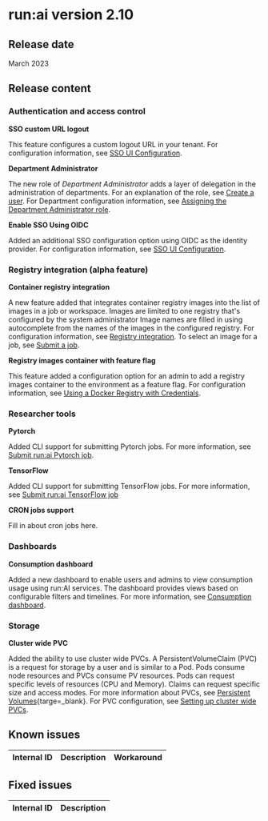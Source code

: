 # run:ai version 2.10

## Release date

March 2023

## Release content

### Authentication and access control

**SSO custom URL logout**

This feature configures a custom logout URL in your tenant. For configuration information, see [SSO UI Configuration](../admin/runai-setup/authentication/sso.md#ui-configuration).

**Department Administrator**

The new role of *Department Administrator* adds a layer of delegation in the administration of departments. For an explanation of the role, see [Create a user](../admin/admin-ui-setup/admin-ui-users.md#create-a-user). For Department configuration information, see [Assigning the Department Administrator role](../admin/admin-ui-setup/department-setup.md#assign-department-administrator-role).

**Enable SSO Using OIDC**

Added an additional SSO configuration option using OIDC as the identity provider. For configuration information, see [SSO UI Configuration](../admin/runai-setup/authentication/sso.md#ui-configuration).

### Registry integration (alpha feature)

**Container registry integration**

A new feature added that integrates container registry images into the list of images in a job or workspace. Images are limited to one registry that's configured by the system administrator Image names are filled in using autocomplete from the names of the images in the configured registry. For configuration information, see [Registry integration](registry-integration-alpha-feature). To select an image for a job, see [Submit a job](../admin/admin-ui-setup/jobs.md#submit-a-job).

**Registry images container with feature flag**

This feature added a configuration option for an admin to add a registry images container to the environment as a feature flag. For configuration information, see [Using a Docker Registry with Credentials](##../admin/researcher-setup/docker-registry-config.md).

### Researcher tools

**Pytorch**

Added CLI support for submitting Pytorch jobs. For more information, see [Submit run:ai Pytorch job](../Researcher/cli-reference/runai-submit-pytorch.md).

**TensorFlow**

Added CLI support for submitting TensorFlow jobs. For more information, see [Submit run:ai TensorFlow job](../Researcher/cli-reference/runai-submit-TF.md)

**CRON jobs support**

Fill in about cron jobs here.

### Dashboards

**Consumption dashboard**

Added a new dashboard to enable users and admins to view consumption usage using run:AI services. The dashboard provides views based on configurable filters and timelines. For more information,  see [Consumption dashboard](../admin/admin-ui-setup/dashboard-analysis.md#consumption-dashboard).

### Storage

**Cluster wide PVC**

Added the ability to use cluster wide PVCs. A PersistentVolumeClaim (PVC) is a request for storage by a user and is similar to a Pod. Pods consume node resources and PVCs consume PV resources. Pods can request specific levels of resources (CPU and Memory). Claims can request specific size and access modes. For more information about PVCs, see [Persistent Volumes](https://kubernetes.io/docs/concepts/storage/persistent-volumes/){targe=_blank}. For PVC configuration, see [Setting up cluster wide PVCs](../admin/researcher-setup/cluster-wide-pvc.md).




## Known issues

|Internal ID|Description|Workaround|
|-----------|--------------|--------------|

## Fixed issues

|Internal ID|Description|
|-----------|--------------|

